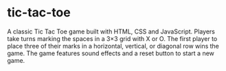 # tic-tac-toe
A classic Tic Tac Toe game built with HTML, CSS and JavaScript. Players take turns marking the spaces in a 3×3 grid with X or O. The first player to place three of their marks in a horizontal, vertical, or diagonal row wins the game. The game features sound effects and a reset button to start a new game.
